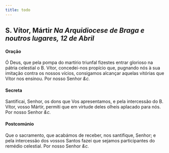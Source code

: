 ```yaml
---
title: todo
---
```

<h2 class="text-center">S. Vítor, Mártir <em>Na Arquidiocese de Braga e noutros lugares, 12 de Abril</em></h2>

<h4 class="text-center">Oração</h4>
<div class="container-fluid">
<div class="row">
<div class="dropcap text-justify">

</div>
<div class="dropcap text-justify">
Ó Deus, que pela pompa do martírio triunfal fizestes entrar glorioso na pátria celestial o B. Vítor, concedei-nos propício que, pugnando nós à sua imitação contra os nossos vícios, consigamos alcançar aquelas vitórias que Vítor nos ensinou. Por nosso Senhor <em>&c.</em>
</div>
</div>
</div>

<h4 class="text-center">Secreta</h4>
<div class="container-fluid">
<div class="row">
<div class="dropcap text-justify">

</div>
<div class="dropcap text-justify">
Santificai, Senhor, os dons que Vos apresentamos, e pela intercessão do B. Vítor, vosso Mártir, permiti que em virtude deles olheis aplacado para nós. Por nosso Senhor <em>&c.</em>
</div>
</div>
</div>

<h4 class="text-center">Postcomúnio</h4>
<div class="container-fluid">
<div class="row">
<div class="dropcap text-justify">

</div>
<div class="dropcap text-justify">
Que o sacramento, que acabámos de receber, nos santifique, Senhor; e pela intercessão dos vossos Santos fazei que sejamos participantes do remédio celestial. Por nosso Senhor <em>&c.</em>
</div>
</div>
</div>